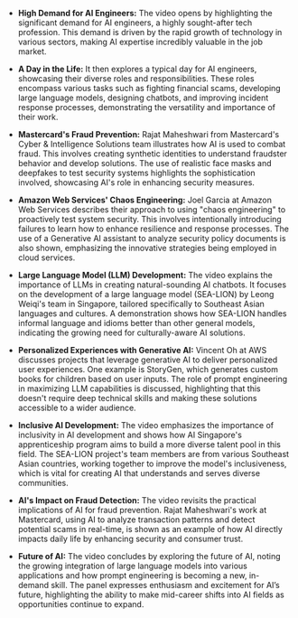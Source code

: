- **High Demand for AI Engineers:** The video opens by highlighting the significant demand for AI engineers, a highly sought-after tech profession. This demand is driven by the rapid growth of technology in various sectors, making AI expertise incredibly valuable in the job market.

- **A Day in the Life:** It then explores a typical day for AI engineers, showcasing their diverse roles and responsibilities. These roles encompass various tasks such as fighting financial scams, developing large language models, designing chatbots, and improving incident response processes, demonstrating the versatility and importance of their work.

- **Mastercard's Fraud Prevention:** Rajat Maheshwari from Mastercard's Cyber & Intelligence Solutions team illustrates how AI is used to combat fraud. This involves creating synthetic identities to understand fraudster behavior and develop solutions. The use of realistic face masks and deepfakes to test security systems highlights the sophistication involved, showcasing AI's role in enhancing security measures.

- **Amazon Web Services' Chaos Engineering:** Joel Garcia at Amazon Web Services describes their approach to using "chaos engineering" to proactively test system security. This involves intentionally introducing failures to learn how to enhance resilience and response processes. The use of a Generative AI assistant to analyze security policy documents is also shown, emphasizing the innovative strategies being employed in cloud services.

- **Large Language Model (LLM) Development:** The video explains the importance of LLMs in creating natural-sounding AI chatbots. It focuses on the development of a large language model (SEA-LION) by Leong Weiqi's team in Singapore, tailored specifically to Southeast Asian languages and cultures. A demonstration shows how SEA-LION handles informal language and idioms better than other general models, indicating the growing need for culturally-aware AI solutions.

- **Personalized Experiences with Generative AI:** Vincent Oh at AWS discusses projects that leverage generative AI to deliver personalized user experiences. One example is StoryGen, which generates custom books for children based on user inputs. The role of prompt engineering in maximizing LLM capabilities is discussed, highlighting that this doesn't require deep technical skills and making these solutions accessible to a wider audience.

- **Inclusive AI Development:** The video emphasizes the importance of inclusivity in AI development and shows how AI Singapore's apprenticeship program aims to build a more diverse talent pool in this field. The SEA-LION project's team members are from various Southeast Asian countries, working together to improve the model's inclusiveness, which is vital for creating AI that understands and serves diverse communities.

- **AI's Impact on Fraud Detection:** The video revisits the practical implications of AI for fraud prevention. Rajat Maheshwari's work at Mastercard, using AI to analyze transaction patterns and detect potential scams in real-time, is shown as an example of how AI directly impacts daily life by enhancing security and consumer trust.

- **Future of AI:** The video concludes by exploring the future of AI, noting the growing integration of large language models into various applications and how prompt engineering is becoming a new, in-demand skill. The panel expresses enthusiasm and excitement for AI’s future, highlighting the ability to make mid-career shifts into AI fields as opportunities continue to expand.